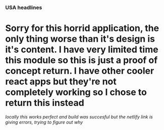 ### USA headlines

# Sorry for this horrid application, the only thing worse than it's design is it's content. I have very limited time this module so this is just a proof of concept return. I have other cooler react apps but they're not completely working so I chose to return this instead

_locally this works perfect and build was succesful but the netlify link is giving errors, trying to figure out why_
